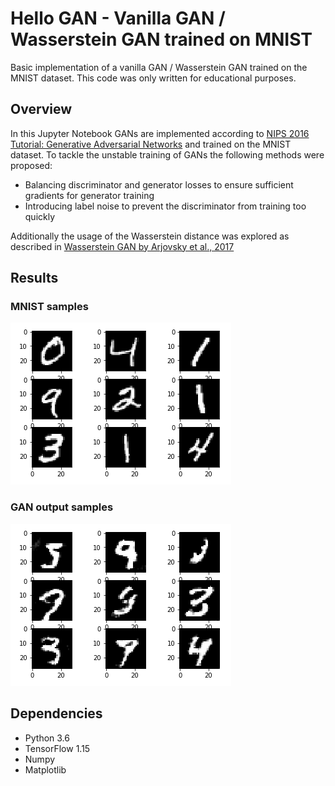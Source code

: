 # Hello GAN - Vanilla GAN / Wasserstein GAN trained on MNIST
Basic implementation of a vanilla GAN /  Wasserstein GAN trained on the MNIST dataset. This code was only written for educational purposes.

## Overview

In this Jupyter Notebook GANs are implemented according to [NIPS 2016 Tutorial: Generative Adversarial Networks](https://arxiv.org/pdf/1701.00160.pdf) and trained on the MNIST dataset.
To tackle the unstable training of GANs the following methods were proposed:
* Balancing discriminator and generator losses to ensure sufficient gradients for generator training
* Introducing label noise to prevent the discriminator from training too quickly

Additionally the usage of the Wasserstein distance was explored as described in [Wasserstein GAN by Arjovsky et al., 2017](https://arxiv.org/pdf/1701.07875.pdf)  

## Results

### MNIST samples
<img src="https://github.com/DDreher/MNIST-GAN/blob/master/images/mnist_samples.png"/>

### GAN output samples
<img src="https://github.com/DDreher/MNIST-GAN/blob/master/images/generated_images.png"/>

## Dependencies

* Python 3.6
* TensorFlow 1.15
* Numpy
* Matplotlib
